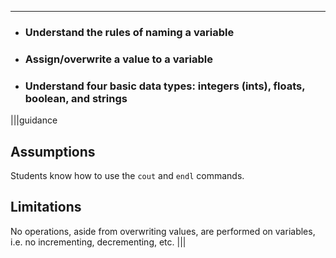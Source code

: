 ---

* ### Understand the rules of naming a variable
* ### Assign/overwrite a value to a variable
* ### Understand four basic data types: integers (ints), floats, boolean, and strings

|||guidance
## Assumptions
Students know how to use the `cout` and `endl` commands.

## Limitations
No operations, aside from overwriting values, are performed on variables, i.e. no incrementing, decrementing, etc.
|||

